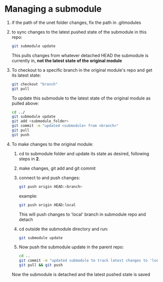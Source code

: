 # Managing a submodule

1. if the path of the unet folder changes, fix the path in .gitmodules
2. to sync changes to the latest pushed state of the submodule in this repo:

    ```bash
    git submodule update
    ```

    This pulls changes from whatever detached HEAD the submodule is currently in, **not the latest state of the original module**

3. To checkout to a specific branch in the original module's repo and get its latest state:

    ```bash
    git checkout "branch"
    git pull
    ```

    To update this submodule to the latest state of the original module as pulled above:

    ```bash
    cd ../
    git submodule update
    git add <submodule_folder>
    git commit -m "updated <submodule> from <branch>"
    git pull
    git push
    ```

3. To make changes to the original module:
    1. cd to submodule folder and update its state as desired, following steps in **2**.
    2. make changes, git add and git commit
    3. connect to <branch> and push changes:

        ```bash
        git push origin HEAD:<branch>
        ```
        
        example:

        ```bash
        git push origin HEAD:local
        ```

        This will push changes to 'local' branch in submodule repo and detach
    4. cd outside the submodule directory and run:

        ```bash
        git submodule update
        ```

    5. Now push the submodule update in the parent repo:

        ```bash
        cd ..
        git commit -m "updated submodule to track latest changes to 'local' branch in submodule repo"
        git pull && git push
        ```

    Now the submodule is detached and the latest pushed state is saved

